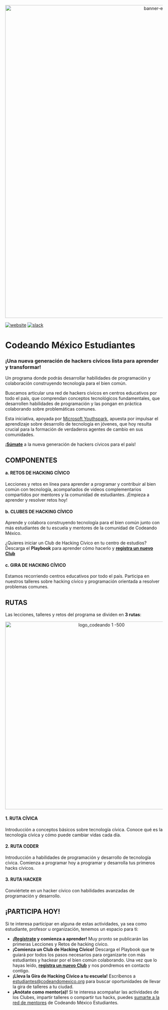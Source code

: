 <p align="center">
<img src="https://user-images.githubusercontent.com/6744123/29693673-bbee7c60-88fc-11e7-9f43-b56062473be9.png" width="1000" title="banner-estudiantes">
</p>

[![website](https://img.shields.io/badge/website-CodeandoMexico-00D88E.svg)](http://www.codeandomexico.org/estudiantes)
[![slack](https://img.shields.io/badge/slack-CodeandoMexico-EC0E4F.svg)](https://codeandoestudiantes.slack.com/)

# Codeando México Estudiantes
###  ¡Una nueva generación de hackers cívicos lista para aprender y transformar! ###

Un programa donde podrás desarrollar habilidades de programación y colaboración construyendo tecnología para el bien común.

Buscamos articular una red de hackers cívicos en centros educativos por todo el país, que comprendan conceptos tecnológicos fundamentales, que desarrollen habilidades de programación y las pongan en práctica colaborando sobre problemáticas comunes.

Esta iniciativa, apoyada por [Microsoft Youthspark](https://www.microsoft.com/es-xl/MicrosoftFilantropia/youthspark/default.aspx), apuesta por impulsar el aprendizaje sobre desarrollo de tecnología en jóvenes, que hoy resulta crucial para la formación de verdaderos agentes de cambio en sus comunidades.

¡**[Súmate](https://goo.gl/forms/HENDLHlGK18we9tM2)** a la nueva generación de hackers cívicos para el país!

## COMPONENTES ##

#### a. RETOS DE HACKING CÍVICO ####
Lecciones y retos en línea para aprender a programar y contribuir al bien común con tecnología, acompañados de videos complementarios compartidos por mentores y la comunidad de estudiantes. ¡Empieza a aprender y resolver retos hoy!

#### b. CLUBES DE HACKING CÍVICO ####
Aprende y colabora construyendo tecnología para el bien común junto con más estudiantes de tu escuela y mentores de la comunidad de Codeando México.

¿Quieres iniciar un Club de Hacking Cívico en tu centro de estudios? Descarga el **Playbook** para aprender cómo hacerlo y **[registra un nuevo Club](https://goo.gl/forms/T64s2BvVNafj5rrY2)**

#### c. GIRA DE HACKING CÍVICO ####
Estamos recorriendo centros educativos por todo el país. Participa en nuestros talleres sobre hacking cívico y programación orientada a resolver problemas comunes. 



## RUTAS ##
Las lecciones, talleres y retos del programa se dividen en **3 rutas**:

<p align="center">
<img src="https://user-images.githubusercontent.com/6744123/29693800-481973de-88fd-11e7-8829-2393fe4ec869.png" width="600" title="logo_codeando 1 -500">
</p>


#### 1. RUTA CÍVICA ####
Introducción a conceptos básicos sobre tecnología cívica. Conoce qué es la tecnología cívica y cómo puede cambiar vidas cada día.

#### 2. RUTA CODER ####
Introducción a habilidades de programación y desarrollo de tecnología cívica. Comienza a programar hoy a programar y desarrolla tus primeros hacks cívicos.

#### 3. RUTA HACKER ####
Conviértete en un hacker cívico con habilidades avanzadas de programación y desarrollo.




## ¡PARTICIPA HOY! ##
Si te interesa participar en alguna de estas actividades, ya sea como estudiante, profesor u organización, tenemos un espacio para ti:

- **¡[Regístrate](https://goo.gl/forms/HENDLHlGK18we9tM2) y comienza a aprender!** Muy pronto se publicarán las primeras Lecciones y Retos de hacking cívico.
- **¡Comienza un Club de Hacking Cívico!** Descarga el Playbook que te guiará por todos los pasos necesarios para organizarte con más estudiantes y hackear por el bien común colaborando. Una vez que lo hayas leído, **[registra un nuevo Club](https://goo.gl/forms/T64s2BvVNafj5rrY2)** y nos pondremos en contacto contigo.
- **¡Lleva la Gira de Hacking Cívico a tu escuela!** Escríbenos a estudiantes@codeandomexico.org para buscar oportunidades de llevar la gira de talleres a tu ciudad.
- **¡Anótate como mentor(a)!** Si te interesa acompañar las actividades de los Clubes, impartir talleres o compartir tus hacks, puedes [sumarte a la red de mentores](https://goo.gl/forms/HENDLHlGK18we9tM2)  de Codeando México Estudiantes.

